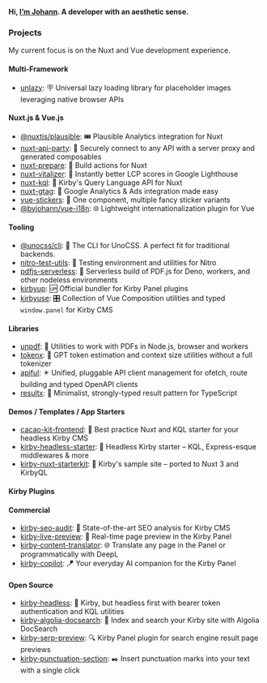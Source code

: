 **Hi, [I’m Johann](https://byjohann.link). A developer with an aesthetic sense.**

### Projects

My current focus is on the Nuxt and Vue development experience.

#### Multi-Framework

- [unlazy](https://unlazy.byjohann.dev): 🪧 Universal lazy loading library for placeholder images leveraging native browser APIs

#### Nuxt.js & Vue.js

- [@nuxtjs/plausible](https://github.com/nuxt-modules/plausible): 🎟️ Plausible Analytics integration for Nuxt
- [nuxt-api-party](https://nuxt-api-party.byjohann.dev): 🐬 Securely connect to any API with a server proxy and generated composables
- [nuxt-prepare](https://nuxt-prepare.byjohann.dev): 🦎 Build actions for Nuxt
- [nuxt-vitalizer](https://github.com/johannschopplich/nuxt-vitalizer): 🪿 Instantly better LCP scores in Google Lighthouse
- [nuxt-kql](https://nuxt-kql.byjohann.dev): 🫧 Kirby's Query Language API for Nuxt
- [nuxt-gtag](https://github.com/johannschopplich/nuxt-gtag): 🔸 Google Analytics & Ads integration made easy
- [vue-stickers](https://github.com/johannschopplich/vue-stickers): 🍦 One component, multiple fancy sticker variants
- [@byjohann/vue-i18n](https://github.com/johannschopplich/vue-i18n): 🌐 Lightweight internationalization plugin for Vue

#### Tooling

- [@unocss/cli](https://github.com/unocss/unocss/tree/main/packages/cli): 🎨 The CLI for UnoCSS. A perfect fit for traditional backends.
- [nitro-test-utils](https://github.com/johannschopplich/nitro-test-utils): 🧪 Testing environment and utilities for Nitro
- [pdfjs-serverless](https://github.com/johannschopplich/pdfjs-serverless): 🪭 Serverless build of PDF.js for Deno, workers, and other nodeless environments
- [kirbyup](https://github.com/johannschopplich/kirbyup): 🆙 Official bundler for Kirby Panel plugins
- [kirbyuse](https://github.com/johannschopplich/kirbyuse): 🎛️ Collection of Vue Composition utilities and typed `window.panel` for Kirby CMS

#### Libraries

- [unpdf](https://github.com/unjs/unpdf): 📄 Utilities to work with PDFs in Node.js, browser and workers
- [tokenx](https://github.com/johannschopplich/tokenx): 📐 GPT token estimation and context size utilities without a full tokenizer
- [apiful](https://github.com/johannschopplich/apiful): ✴️ Unified, pluggable API client management for ofetch, route building and typed OpenAPI clients
- [resultx](https://github.com/johannschopplich/resultx): 🤝 Minimalist, strongly-typed result pattern for TypeScript

#### Demos / Templates / App Starters

- [cacao-kit-frontend](https://github.com/johannschopplich/cacao-kit-frontend): 🍫 Best practice Nuxt and KQL starter for your headless Kirby CMS
- [kirby-headless-starter](https://github.com/johannschopplich/kirby-headless-starter): 🦭 Headless Kirby starter – KQL, Express-esque middlewares & more
- [kirby-nuxt-starterkit](https://github.com/johannschopplich/kirby-nuxt-starterkit): 💚 Kirby's sample site – ported to Nuxt 3 and KirbyQL

#### Kirby Plugins

#### Commercial

- [kirby-seo-audit](https://kirbyseo.com): 🏃 State-of-the-art SEO analysis for Kirby CMS
- [kirby-live-preview](https://kirby.tools/live-preview): 🪩 Real-time page preview in the Kirby Panel
- [kirby-content-translator](https://kirby.tools/content-translator): 🌐 Translate any page in the Panel or programmatically with DeepL
- [kirby-copilot](https://kirbycopilot.com): 🪁 Your everyday AI companion for the Kirby Panel

#### Open Source

- [kirby-headless](https://github.com/johannschopplich/kirby-headless): 🦭 Kirby, but headless first with bearer token authentication and KQL utilities
- [kirby-algolia-docsearch](https://github.com/johannschopplich/kirby-algolia-docsearch): 🔦 Index and search your Kirby site with Algolia DocSearch
- [kirby-serp-preview](https://github.com/johannschopplich/kirby-serp-preview): 🔍 Kirby Panel plugin for search engine result page previews
- [kirby-punctuation-section](https://github.com/johannschopplich/kirby-punctuation-section): ✒️ Insert punctuation marks into your text with a single click
